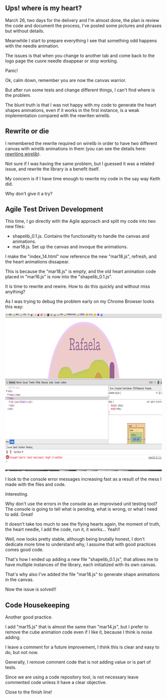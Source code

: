 ## Ups! where is my heart?

March 26, two days for the delivery and I'm almost done, the plan is review the code and document the process, I've posted some pictures and phrases but without details.

Meanwhile I start to prepare everything I see that something odd happens with the needle animation.

The issues is that when you change to another tab and come back to the logo page the cuore needle disappear or stop working. 

Panic!

Ok, calm down, remember you are now the canvas warrior. 

But after run some tests and change different things, I can't find where is the problem.

The blunt truth is that I was not happy with my code to generate the heart shapes animations, even if it works in the first instance, is a weak implementation compared with the rewriten wirelib.

## Rewrite or die

I remembered the rewrite required on wirelib in order to have two different canvas with wirelib animations in them (you can see the details here: [rewriting wirelib](http://www.bit-101.com/blog/?p=3129 "rewriting wirelib")). 

Not sure if I was having the same problem, but I guessed it was a related issue, and rewrite the library is a benefit itself.

My concern is if I have time enough to rewrite my code in the say way Keith did.

Why don't give it a try?

## Agile Test Driven Development

This time, I go directly with the Agile approach and split my code into two new files:

- shapelib_0.1.js. Contains the functionality to handle the canvas and animations.
- mar18.js. Set up the canvas and invoque the animations.

I make the "index_14.html" now reference the new "mar18.js", refresh, and the heart animations dissapear. 

This is because the "mar18.js" is empty, and the old heart animation code placed in "mar16.js" is now into the "shapelib_0.1.js".

It is time to rewrite and rewire. How to do this quickly and without miss anything?

As I was trying to debug the problem early on my Chrome Browser looks this way:

![Google Chrome / Tools / Developer tools](project_images/Chrome_Developer_Tools.jpg?raw=true "Google Chrome / Tools / Developer tools")

I look to the console error messages increasing fast as a result of the mess I made with the files and code.

Interesting.

Why don't use the errors in the console as an improvised unit testing tool? The console is going to tell what is pending, what is wrong, or what I need to add. Great!

It doesn't take too much to see the flying hearts again, the moment of truth, the heart needle, I add the code, run it, it works... Yeah!!

Well, now looks pretty stable, although being brutally honest, I don't dedicate more time to understand why, I assume that with good practices comes good code.

That's how I ended up adding a new file "shapelib_0.1.js", that allows me to have multiple instances of the library, each initialized with its own canvas. 

That's why also I've added the file "mar18.js" to generate shape animations in the canvas. 

Now the issue is solved!!

## Code Housekeeping

Another good practice.

I add "mar15.js" that is almost the same than "mar14.js", but I prefer to remove the cube animation code even if I like it, because I think is noise adding.

I leave a comment for a future improvement, I think this is clear and easy to do, but not now.

Generally, I remove comment code that is not adding value or is part of tests. 

Since we are using a code repository tool, is not necessary leave commented code unless it have a clear objective.

Close to the finish line!

